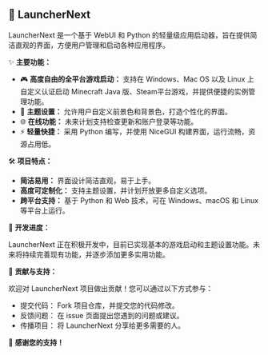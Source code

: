 ## 🚀 LauncherNext

LauncherNext 是一个基于 WebUI 和 Python 的轻量级应用启动器，旨在提供简洁直观的界面，方便用户管理和启动各种应用程序。

✨ **主要功能：**

*   🎮 **高度自由的全平台游戏启动：** 支持在 Windows、Mac OS 以及 Linux 上自定义认证启动 Minecraft Java 版、Steam平台游戏，并提供便捷的实例管理功能。
*   🎨 **主题设置：**  允许用户自定义前景色和背景色，打造个性化的界面。
*   🌐 **在线功能：**  未来计划支持检查更新和账户登录等功能。
*   ⚡️ **轻量快捷：**  采用 Python 编写，并使用 NiceGUI 构建界面，运行流畅，资源占用低。

🛠️ **项目特点：**

*   **简洁易用：**  界面设计简洁直观，易于上手。
*   **高度可定制化：**  支持主题设置，并计划开放更多自定义选项。
*   **跨平台支持：**  基于 Python 和 Web 技术，可在 Windows、macOS 和 Linux 等平台上运行。

🚧 **开发进度：**

LauncherNext 正在积极开发中，目前已实现基本的游戏启动和主题设置功能。未来将持续完善现有功能，并逐步添加更多实用功能。

🤝 **贡献与支持：**

欢迎对 LauncherNext 项目做出贡献！您可以通过以下方式参与：

*   提交代码：  Fork 项目仓库，并提交您的代码修改。
*   反馈问题：  在 issue 页面提出您遇到的问题或建议。
*   传播项目：  将 LauncherNext 分享给更多需要的人。

💖 **感谢您的支持！**
